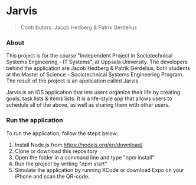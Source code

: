 # Jarvis
> Contributors: Jacob Hedberg & Patrik Gerdelius
### About
This project is for the course "Independent Project in Sociotechnical Systems Engineering - IT Systems", at Uppsala University. The developers behind the application are Jacob Hedberg & Patrik Gerdelius, both students at the Master of Science - Sociotechnical Systems Engineering Program. The result of the project is an application called Jarvis.

Jarvis is an iOS application that lets users organize their life by creating goals, task lists & items lists. It is a life-style app that allows users to schedule all of the above, as well as sharing them with other users. 

### Run the application
To run the application, follow the steps below:

1. Install Node.js from https://nodejs.org/en/download/
2. Clone or download this repository
3. Open the folder in a command line and type "npm install"
4. Run the project by writing "npm start"
5. Simulate the application by running XCode or download Expo on your iPhone and scan the QR-code.
